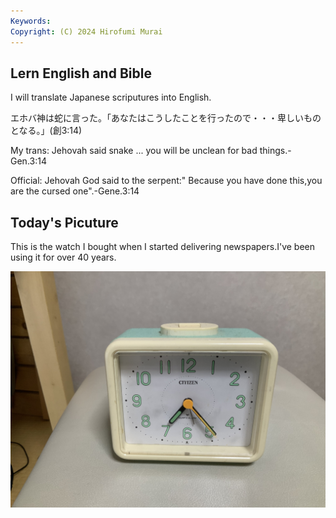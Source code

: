 ```yaml
---
Keywords:
Copyright: (C) 2024 Hirofumi Murai
---
```


## Lern English and Bible

I will translate Japanese scriputures into English.

エホバ神は蛇に言った。「あなたはこうしたことを行ったので・・・卑しいものとなる。」(創3:14)


My trans: Jehovah said snake ... you will be unclean for bad things.-Gen.3:14

Official: Jehovah God said to the serpent:" Because you have done this,you are the cursed one".-Gene.3:14




##  Today's Picuture

This is the watch I bought when I started delivering newspapers.I've been using it for over 40 years.

![](IMG_2746.jpeg)
